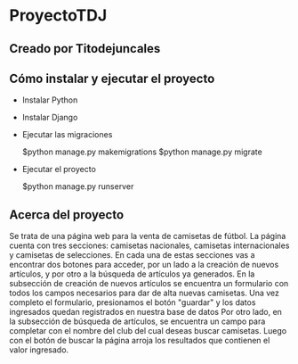 # ProyectoTDJ
## Creado por Titodejuncales

## Cómo instalar y ejecutar el proyecto

- Instalar Python
- Instalar Django
- Ejecutar las migraciones

  $python manage.py makemigrations
  $python manage.py migrate
  
- Ejecutar el proyecto

  $python manage.py runserver

## Acerca del proyecto
Se trata de una página web para la venta de camisetas de fútbol.
La página cuenta con tres secciones: camisetas nacionales, camisetas internacionales y camisetas de selecciones.
En cada una de estas secciones vas a encontrar dos botones para acceder, por un lado a la creación de nuevos artículos, 
y por otro a la búsqueda de artículos ya generados. 
En la subsección de creación de nuevos artículos se encuentra un formulario con todos los campos necesarios para dar
de alta nuevas camisetas. Una vez completo el formulario, presionamos el botón "guardar" y los datos ingresados quedan
registrados en nuestra base de datos
Por otro lado, en la subsección de búsqueda de artículos, se encuentra un campo para completar con el nombre del club
del cual deseas buscar camisetas. Luego con el botón de buscar la página arroja los resultados que contienen el valor
ingresado.


